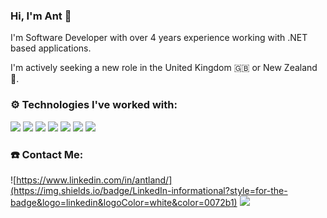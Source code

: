 ### Hi, I'm Ant 👋

I'm Software Developer with over 4 years experience working with .NET based applications.

I'm actively seeking a new role in the United Kingdom 🇬🇧 or New Zealand 🥝.

### ⚙️  Technologies I've worked with:

![](https://img.shields.io/badge/.NET_Core-informational?style=flat-square&logo=.net&logoColor=white&color=FF4500)
![](https://img.shields.io/badge/React-informational?style=flat-square&logo=react&logoColor=white&color=FF4500)
![](https://img.shields.io/badge/Azure-informational?style=flat-square&logo=microsoft-azure&logoColor=white&color=FF4500)
![](https://img.shields.io/badge/CSharp-informational?style=flat-square&logo=c-sharp&logoColor=white&color=FF4500)
![](https://img.shields.io/badge/Visual_Studio-informational?style=flat-square&logo=visual-studio&logoColor=white&color=FF4500)
![](https://img.shields.io/badge/Javascript-informational?style=flat-square&logo=javascript&logoColor=white&color=FF4500)
![](https://img.shields.io/badge/Twitter_API-informational?style=flat-square&logo=twitter&logoColor=white&color=FF4500)



### ☎️  Contact Me:

![https://www.linkedin.com/in/antland/](https://img.shields.io/badge/LinkedIn-informational?style=for-the-badge&logo=linkedin&logoColor=white&color=0072b1)
![](https://img.shields.io/badge/Gmail-informational?style=for-the-badge&logo=gmail&logoColor=white&color=D44638)

<!--
https://www.linkedin.com/in/antland/
mailto:antland01@gmail.com
-->



<!--
**antland01/antland01** is a ✨ _special_ ✨ repository because its `README.md` (this file) appears on your GitHub profile.

Here are some ideas to get you started:

- 🔭 I’m currently working on ...
- 🌱 I’m currently learning ...
- 👯 I’m looking to collaborate on ...
- 🤔 I’m looking for help with ...
- 💬 Ask me about ...
- 📫 How to reach me: ...
- 😄 Pronouns: He/Him
- ⚡ Fun fact: ...
-->
